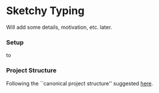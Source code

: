 # Sketchy Typing

Will add some details, motivation, etc. later.

### Setup

to

### Project Structure

Following the ``canonical project structure'' suggested
[here](https://www.open-std.org/jtc1/sc22/wg21/docs/papers/2018/p1204r0.html).

